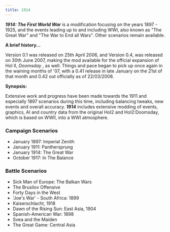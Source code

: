 ```yaml
---
title: 1914
---
```


_**1914: The First World War**_ is a modification focusing on the years 1897 - 1925, and the events leading up to and including WWI, also known as "The Great War" and "The War to End all Wars". Other scenarios remain available.

**A brief history...**

Version 0.1 was released on 25th April 2006, and Version 0.4, was released on 30th June 2007, making the mod available for the official expansion of HoI II, _Doomsday_ , as well. Things and pace began to pick up once again in the waining months of '07, with a 0.41 release in late January on the 21st of that month and 0.42 out officially as of 22/03/2008.

**Synopsis:**

Extensive work and progress have been made towards the 1911 and especially 1897 scenarios during this time, including balancing tweaks, new events and overall accuracy. _**1914**_ includes extensive modding of events, graphics, AI and country data from the original HoI2 and HoI2:Doomsday, which is based on WWII, into a WWI atmosphere.

### **Campaign Scenarios**

- January 1897: Imperial Zenith
- January 1911: Panthersprung
- January 1914: The Great War
- October 1917: In The Balance <concept>

### **Battle Scenarios**

- Sick Man of Europe: The Balkan Wars
- The Brusilov Offensive
- Forty Days in the West
- 'Joe's War' - South Africa: 1899
- Kaiserschlacht, 1918
- Dawn of the Rising Sun: East Asia, 1904
- Spanish-American War: 1898
- Svea and the Maiden
- The Great Game: Central Asia
